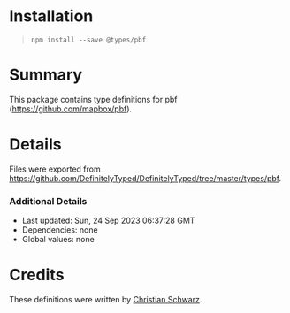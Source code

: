 # Installation
> `npm install --save @types/pbf`

# Summary
This package contains type definitions for pbf (https://github.com/mapbox/pbf).

# Details
Files were exported from https://github.com/DefinitelyTyped/DefinitelyTyped/tree/master/types/pbf.

### Additional Details
 * Last updated: Sun, 24 Sep 2023 06:37:28 GMT
 * Dependencies: none
 * Global values: none

# Credits
These definitions were written by [Christian Schwarz](https://github.com/cschwarz).
